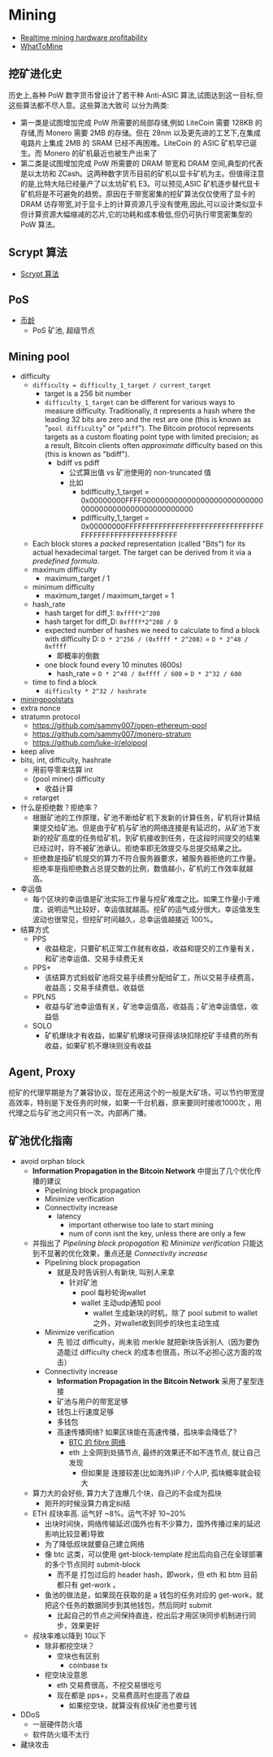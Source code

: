 # Mining

+ [Realtime mining hardware profitability](https://www.asicminervalue.com/)
+ [WhatToMine](https://whattomine.com/)

## 挖矿进化史
历史上,各种 PoW 数字货币曾设计了若干种
Anti-ASIC 算法,试图达到这一目标,但这些算法都不尽人意。这些算法大致可
以分为两类:

+ 第一类是试图增加完成 PoW 所需要的局部存储,例如 LiteCoin 需要 128KB 的存储,而 Monero 需要 2MB 的存储。但在 28nm 以及更先进的工艺下,在集成电路片上集成 2MB 的 SRAM 已经不再困难。LiteCoin 的 ASIC 矿机早已诞生。而 Monero 的矿机最近也被生产出来了
+ 第二类是试图增加完成 PoW 所需要的 DRAM 带宽和 DRAM 空间,典型的代表是以太坊和 ZCash。这两种数字货币目前的矿机以显卡矿机为主。但值得注意的是,比特大陆已经量产了以太坊矿机 E3。可以预见,ASIC 矿机逐步替代显卡矿机将是不可避免的趋势。原因在于带宽密集的挖矿算法仅仅使用了显卡的 DRAM 访存带宽,对于显卡上的计算资源几乎没有使用,因此,可以设计类似显卡但计算资源大幅缩减的芯片,它的功耗和成本极低,但仍可执行带宽密集型的 PoW 算法。

## Scrypt 算法
+ [Scrypt 算法](altcoin/scrypt.html#scrypt-%E7%AE%97%E6%B3%95)

## PoS
+ [币龄](blockchain/readme.html#pos-proof-of-stake%E6%9D%83%E7%9B%8A%E8%AF%81%E6%98%8E)
    * PoS 矿池, 超级节点

## Mining pool
+ difficulty
    * `difficulty = difficulty_1_target / current_target`
        - target is a 256 bit number
        - `difficulty_1_target` can be different for various ways to measure difficulty. Traditionally, it represents a hash where the leading 32 bits are zero and the rest are one (this is known as "`pool difficulty`" or "`pdiff`"). The Bitcoin protocol represents targets as a custom floating point type with limited precision; as a result, Bitcoin clients often _approximate_ difficulty based on this (this is known as "bdiff").
            + bdiff vs pdiff
                * 公式算出值 vs 矿池使用的 non-truncated 值
                * 比如
                    - bdifficulty_1_target = 0x00000000FFFF0000000000000000000000000000000000000000000000000000
                    - pdifficulty_1_target = 0x00000000FFFFFFFFFFFFFFFFFFFFFFFFFFFFFFFFFFFFFFFFFFFFFFFFFFFFFFFF
    * Each block stores a _packed_ representation (called "Bits") for its actual hexadecimal target. The target can be derived from it via a _predefined formula_.
    * maximum difficulty
        - maximum_target / 1
    * minimum difficulty
        - maximum_target / maximum_target = 1
    * hash_rate
        - hash target for diff_1:  `0xffff*2^208`
        - hash target for diff_D: `0xffff*2^208 / D`
        - expected number of hashes we need to calculate to find a block with difficulty D: `D * 2^256 / (0xffff * 2^208)` = `D * 2^48 / 0xffff`
            + 即概率的倒数
        - one block found every 10 minutes (600s)
            + hash_rate = `D * 2^48 / 0xffff / 600` = `D * 2^32 / 600`
    * time to find a block
        - `difficulty * 2^32 / hashrate`
+ [miningpoolstats](https://miningpoolstats.stream/)
+ extra nonce
+ stratumn protocol
    * https://github.com/sammy007/open-ethereum-pool
    * https://github.com/sammy007/monero-stratum
    * https://github.com/luke-jr/eloipool
+ keep alive
+ bits, int, difficulty, hashrate
    * 用前导零来估算 int
    * (pool miner) difficulty
        - 收益计算
    * retarget
+ 什么是拒绝数？拒绝率？
    * 根据矿池的工作原理，矿池不断给矿机下发新的计算任务，矿机将计算结果提交给矿池。但是由于矿机与矿池的网络连接是有延迟的，从矿池下发新的挖矿高度的任务给矿机，到矿机接收到任务，在这段时间提交的结果已经过时，将不被矿池承认。拒绝率即无效提交与总提交结果之比。
    * 拒绝数是指矿机提交的算力不符合服务器要求，被服务器拒绝的工作量。拒绝率是指拒绝数占总提交数的比例，数值越小，矿机的工作效率就越高。
+ 幸运值
    * 每个区块的幸运值是矿池实际工作量与挖矿难度之比。如果工作量小于难度，说明运气比较好，幸运值就越高。挖矿的运气成分很大，幸运值发生波动也很常见，但挖矿时间越久，总幸运值越接近 100%。
+ 结算方式
    * PPS
        - 收益稳定，只要矿机正常工作就有收益，收益和提交的工作量有关，和矿池幸运值、交易手续费无关
    * PPS+
        - 该结算方式蚂蚁矿池将交易手续费分配给矿工，所以交易手续费高，收益高；交易手续费低，收益低
    * PPLNS
        - 收益与矿池幸运值有关，矿池幸运值高，收益高；矿池幸运值低，收益低
    * SOLO
        - 矿机爆块才有收益，如果矿机爆块可获得该块扣除挖矿手续费的所有收益，如果矿机不爆块则没有收益

## Agent, Proxy
挖矿的代理早期是为了兼容协议，现在还用这个的一般是大矿场，可以节约带宽提高效率，特别是下发任务的时候，如果一千台机器，原来要同时接收1000次 ，用代理之后与矿池之间只有一次。内部再广播。

## 矿池优化指南
* avoid orphan block
    - __Information Propagation in the Bitcoin Network__ 中提出了几个优化传播的建议
        + Pipelining block propagation
        + Minimize verification
        + Connectivity increase
            * latency
                - important otherwise too late to start mining
                - num of conn isnt the key, unless there are only a few
    - 并指出了 _Pipelining block propagation_ 和 _Minimize verification_ 只能达到不显著的优化效果，重点还是 _Connectivity increase_
        + Pipelining block propagation
            * 就是及时告诉别人有新块, 叫别人来拿
                - 针对矿池
                    + pool 每秒轮询wallet
                    + wallet 主动udp通知 pool
                        * wallet 生成新块的时机，除了 pool submit to wallet 之外，对wallet收到同步的块也主动生成
        + Minimize verification
            * 先 验过 difficulty，尚未验 merkle 就把新块告诉别人（因为要伪造能过 difficulty check 的成本也很高，所以不必担心这方面的攻击）
        + Connectivity increase
            - __Information Propagation in the Bitcoin Network__ 采用了星型连接
            * 矿池与用户的带宽足够
            * 钱包上行速度足够
            * 多钱包
            * 高速传播网络? 如果区块能在高速传播，孤块率会降低了?
                - [BTC 的 fibre 网络](http://bitcoinfibre.org/)
                - eth 上全网到处搞节点, 最终的效果还不如不连节点, 就让自己发现
                    + 但如果是 连接较差(比如海外)IP / 个人IP, 孤块概率就会较大
    - 算力大的会好些, 算力大了连爆几个块，自己的不会成为孤块
        + 刚开的时候没算力肯定纠结
    - ETH 叔块率高. 运气好 ~8%。运气不好 10~20%
        + 出块时间快，网络传输延迟(国外也有不少算力，国外传播过来的延迟影响比较显著)导致
        + 为了降低叔块就要自己建立网络
        + 像 btc 这类，可以使用 get-block-template 挖出后向自己在全球部署的多个节点同时 submit-block
            * 而不是 打包过后的 header hash，即work，但 eth 和 btm 目前都只有 get-work 。
        + 鱼池的做法是，如果现在获取的是 a 钱包的任务对应的 get-work，就把这个任务的数据同步到其他钱包，然后同时 submit
            * 比起自己的节点之间保持直连，挖出后才用区块同步机制进行同步，效果更好
    - 叔块率难以降到 10以下
        + 除非都挖空块？
            * 空块也有区别
                - coinbase tx
        + 挖空块没意思
            * eth 交易费很高，不挖交易很吃亏
            * 现在都是 pps+，交易费高时也提高了收益
                - 如果挖空块，就算没有叔块矿池也要亏钱
* DDoS
    - 一层硬件防火墙
    - 软件防火墙不太行
* 藏块攻击
